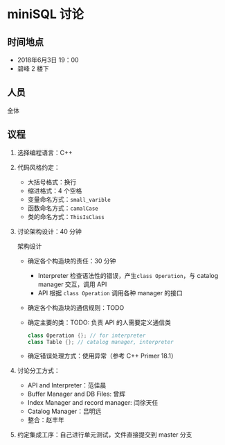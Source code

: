 # miniSQL 讨论

## 时间地点

- 2018年6月3日 19：00
- 碧峰 2 楼下

## 人员

全体

## 议程

1. 选择编程语言：C++

2. 代码风格约定：

   - 大括号格式：换行
   - 缩进格式：4 个空格
   - 变量命名方式：`small_varible`
   - 函数命名方式：`camalCase`
   - 类的命名方式：`ThisIsClass`

3. 讨论架构设计：40 分钟

   架构设计

   - 确定各个构造块的责任：30 分钟

     - Interpreter 检查语法性的错误，产生`class Operation`，与 catalog manager 交互，调用 API
     - API 根据 `class Operation` 调用各种 manager 的接口

   - 确定各个构造块的通信规则：TODO

   - 确定主要的类：TODO: 负责 API 的人需要定义通信类

     ```c++
     class Operation {}; // for interpreter 
     class Table {}; // catalog manager, interpreter

     ```

   - 确定错误处理方式：使用异常（参考 C++ Primer 18.1）


4. 讨论分工方式：

   - API and Interpreter：范佳晨
   - Buffer Manager and DB Files: 曾辉
   - Index Manager and record manager: 闫徐天任
   - Catalog Manager：吕明远
   - 整合：赵丰年

5. 约定集成工序：自己进行单元测试，文件直接提交到 master 分支

   ​
